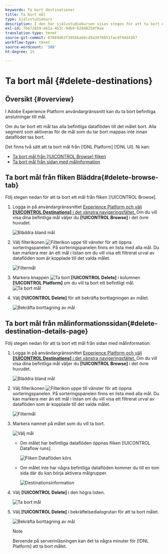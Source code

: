 ```yaml
---
keywords: Ta bort destinationer
title: Ta bort mål
type: Självstudiekurs
description: I den här självstudiekursen visas stegen för att ta bort ett befintligt mål i Adobe Experience Platform-gränssnittet
exl-id: 7b672859-e61a-4b3c-9db9-62048258f0aa
translation-type: tm+mt
source-git-commit: 07869d63f395bbab6c49a3976051facdf94d43b7
workflow-type: tm+mt
source-wordcount: '388'
ht-degree: 1%

---
```


# Ta bort mål {#delete-destinations}

## Översikt {#overview}

I Adobe Experience Platform användargränssnitt kan du ta bort befintliga anslutningar till mål.

Om du tar bort ett mål tas alla befintliga dataflöden till det målet bort. Alla segment som aktiveras för de mål som du tar bort mappas inte innan dataflödet tas bort.

Det finns två sätt att ta bort mål från [!DNL Platform] [!DNL UI]. Ni kan:

* [Ta bort mål från  [!UICONTROL Browse] fliken](#delete-browse-tab)
* [Ta bort mål från sidan med målinformation](#delete-destination-details-page)

## Ta bort mål från fliken Bläddra{#delete-browse-tab}

Följ stegen nedan för att ta bort ett mål från fliken [!UICONTROL Browse].

1. Logga in på användargränssnittet [Experience Platform och välj **[!UICONTROL Destinations]** i det vänstra navigeringsfältet. ](https://platform.adobe.com/) Om du vill visa dina befintliga mål väljer du **[!UICONTROL Browse]** i det övre huvudet.

   ![Bläddra bland mål](../assets/ui/delete-destinations/browse-destinations.png)

2. Välj filterikonen ![Filterikon](../assets/ui/delete-destinations/filter.png) uppe till vänster för att öppna sorteringspanelen. På sorteringspanelen finns en lista med alla mål. Du kan markera mer än ett mål i listan om du vill visa ett filtrerat urval av dataflöden som är kopplade till det valda målet.

   ![Filtermål](../assets/ui/delete-destinations/filter-destinations.png)

3. Markera knappen ![Ta bort](../assets/ui/delete-destinations/delete-icon.png) **[!UICONTROL Delete]** i kolumnen **[!UICONTROL Platform]** om du vill ta bort ett befintligt mål.
   ![Ta bort mål](../assets/ui/delete-destinations/delete-destinations.png)

4. Välj **[!UICONTROL Delete]** för att bekräfta borttagningen av målet.

   ![Bekräfta borttagning av mål](../assets/ui/delete-destinations/delete-destinations-confirm.png)


## Ta bort mål från målinformationssidan{#delete-destination-details-page}

Följ stegen nedan för att ta bort ett mål från sidan med målinformation.

1. Logga in på användargränssnittet [Experience Platform och välj **[!UICONTROL Destinations]** i det vänstra navigeringsfältet. ](https://platform.adobe.com/) Om du vill visa dina befintliga mål väljer du **[!UICONTROL Browse]** i det övre huvudet.

   ![Bläddra bland mål](../assets/ui/delete-destinations/browse-destinations.png)

2. Välj filterikonen ![Filterikon](../assets/ui/delete-destinations/filter.png) uppe till vänster för att öppna sorteringspanelen. På sorteringspanelen finns en lista med alla mål. Du kan markera mer än ett mål i listan om du vill visa ett filtrerat urval av dataflöden som är kopplade till det valda målet.

   ![Filtermål](../assets/ui/delete-destinations/filter-destinations.png)

3. Markera namnet på målet som du vill ta bort.

   ![Välj mål](../assets/ui/delete-destinations/delete-destination-select.png)

   * Om målet har befintliga dataflöden öppnas fliken [!UICONTROL Dataflow runs].

      ![Fliken Dataflöden körs](../assets/ui/delete-destinations/destination-details-dataflows.png)

   * Om målet inte har några befintliga dataflöden kommer du till en tom sida där du kan börja aktivera målgrupper.

      ![Destinationsinformation](../assets/ui/delete-destinations/destination-details-empty.png)


4. Välj **[!UICONTROL Delete]** i den högra listen.

   ![Ta bort mål](../assets/ui/delete-destinations/delete-destinations-button.png)

5. Välj **[!UICONTROL Delete]** i bekräftelsedialogrutan för att ta bort målet.

   ![Bekräfta borttagning av mål](..//assets/ui/delete-destinations/delete-destinations-delete.png)

   >[!NOTE]
   >
   >Beroende på serverinläsningen kan det ta några minuter för [!DNL Platform] att ta bort målet.
